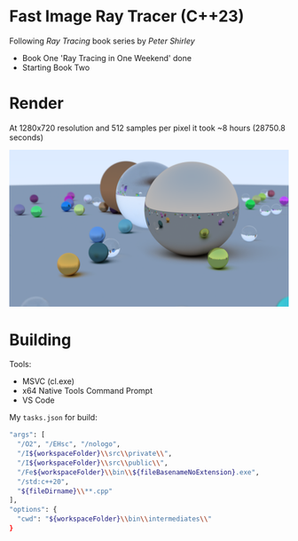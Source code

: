 # Fast Image Ray Tracer (C++23)

Following *Ray Tracing* book series by *Peter Shirley*

- Book One 'Ray Tracing in One Weekend' done
- Starting Book Two

# Render

At 1280x720 resolution and 512 samples per pixel it took ~8 hours (28750.8 seconds)

![Render](bin/render.png)

# Building

Tools:
- MSVC (cl.exe)
- x64 Native Tools Command Prompt
- VS Code

My `tasks.json` for build:
```bash
"args": [
  "/O2", "/EHsc", "/nologo",
  "/I${workspaceFolder}\\src\\private\\",
  "/I${workspaceFolder}\\src\\public\\",
  "/Fe${workspaceFolder}\\bin\\${fileBasenameNoExtension}.exe",
  "/std:c++20",
  "${fileDirname}\\**.cpp"
],
"options": {
  "cwd": "${workspaceFolder}\\bin\\intermediates\\"
}
```
